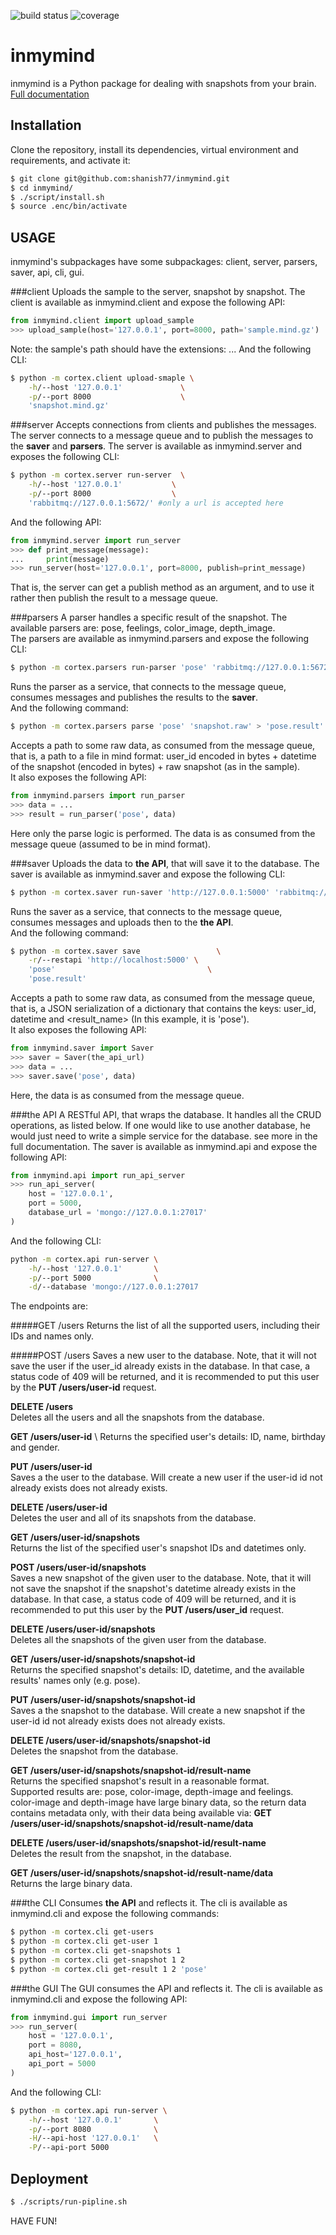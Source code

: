 ![build status](https://travis-ci.org/shshap/inmymind.svg?branch=master)
![coverage](https://codecov.io/gh/shshap/inmymind/branch/master/graph/badge.svg)

# inmymind

inmymind is a Python package for dealing with snapshots 
from your brain. [Full documentation](https://shshap-inmymind.readthedocs.io/en/latest/)

## Installation

Clone the repository, install its dependencies, virtual environment 
and requirements, and activate it:
```bash
$ git clone git@github.com:shanish77/inmymind.git
$ cd inmymind/
$ ./script/install.sh
$ source .enc/bin/activate
```
## USAGE

inmymind's subpackages have some subpackages: client, server, parsers, saver, api, cli, gui.

###client
Uploads the sample to the server, snapshot by snapshot.
The client is available as inmymind.client and expose the following API: 

```python
from inmymind.client import upload_sample
>>> upload_sample(host='127.0.0.1', port=8000, path='sample.mind.gz')
```
Note: the sample's path should have the extensions: .<sample format>.<file format>.
And the following CLI:

```bash
$ python -m cortex.client upload-smaple \
    -h/--host '127.0.0.1'             \
    -p/--port 8000                    \
    'snapshot.mind.gz'
```

###server
Accepts connections from clients and publishes the messages.  
The server connects to a message queue and to publish the messages to the **saver**
and **parsers**. 
The server is available as inmymind.server and exposes the following CLI:

```bash
$ python -m cortex.server run-server  \
    -h/--host '127.0.0.1'           \
    -p/--port 8000                  \
    'rabbitmq://127.0.0.1:5672/' #only a url is accepted here
```

And the following API:

```python
from inmymind.server import run_server
>>> def print_message(message):
...     print(message)
>>> run_server(host='127.0.0.1', port=8000, publish=print_message)
```
That is, the server can get a publish method as an argument, and to use it rather
then publish the result to a message queue. 

###parsers
A parser handles a specific result of the snapshot. The available parsers are:
pose, feelings, color_image, depth_image. \
The parsers are available as inmymind.parsers and expose the following CLI:

```bash
$ python -m cortex.parsers run-parser 'pose' 'rabbitmq://127.0.0.1:5672/'
```
Runs the parser as a service, that connects to the message queue, consumes messages 
and publishes the results to the **saver**. \
And the following command:

```bash
$ python -m cortex.parsers parse 'pose' 'snapshot.raw' > 'pose.result'
```
Accepts a path to some raw data, as consumed from the message queue, that is,
a path to a file in mind format: user_id encoded in bytes + datetime of the snapshot 
(encoded in bytes) + raw snapshot (as in the sample). \
It also exposes the following API: 

```python
from inmymind.parsers import run_parser
>>> data = ...
>>> result = run_parser('pose', data)
```
Here only the parse logic is performed. The data is as consumed from the message queue
(assumed to be in mind format).


###saver
Uploads the data to **the API**, that will save it to the database.
The saver is available as inmymind.saver and expose the following CLI:

```bash
$ python -m cortex.saver run-saver 'http://127.0.0.1:5000' 'rabbitmq://127.0.0.1:5672/'
```
Runs the saver as a service, that connects to the message queue, consumes messages
and uploads then to the **the API**. \
And the following command:

```bash
$ python -m cortex.saver save                 \
    -r/--restapi 'http://localhost:5000' \
    'pose'                                  \
    'pose.result'
```
Accepts a path to some raw data, as consumed from the message queue, that is,
a JSON serialization of a dictionary that contains the keys: user_id, datetime and 
<result_name> (In this example, it is 'pose'). \
It also exposes the following API: 

```python
from inmymind.saver import Saver
>>> saver = Saver(the_api_url)
>>> data = ...
>>> saver.save('pose', data)
```
Here, the data is as consumed from the message queue.

###the API
A RESTful API, that wraps the database. It handles all the CRUD operations, as listed below.
If one would like to use another database, he would just need to write a simple
service for the database. see more in the full documentation.
The saver is available as inmymind.api and expose the following API:
```python
from inmymind.api import run_api_server
>>> run_api_server(
    host = '127.0.0.1',
    port = 5000,
    database_url = 'mongo://127.0.0.1:27017'
)
```
And the following CLI:

```bash
python -m cortex.api run-server \
    -h/--host '127.0.0.1'       \
    -p/--port 5000              \
    -d/--database 'mongo://127.0.0.1:27017
```

The endpoints are:

#####GET /users
Returns the list of all the supported users, including their IDs and names only.

#####POST /users
Saves a new user to the database. Note, that it will not save the user if the user_id already 
exists in the database. In that case, a status code of 409 will be returned, and it is recommended
to put this user by the **PUT /users/user-id** request.

**DELETE /users** \
Deletes all the users and all the snapshots from the database.


**GET /users/user-id** \ 
Returns the specified user's details: ID, name, birthday and gender.

**PUT /users/user-id** \
Saves a the user to the database. Will create a new user if the user-id id not
already exists does not already exists.

**DELETE /users/user-id** \
Deletes the user and all of its snapshots from the database.


**GET /users/user-id/snapshots** \
Returns the list of the specified user's snapshot IDs and datetimes only.

**POST /users/user-id/snapshots** \
Saves a new snapshot of the given user to the database. Note, that it will not save
the snapshot if the snapshot's datetime already exists in the database. 
In that case, a status code of 409 will be returned, and it is recommended
to put this user by the **PUT /users/user_id** request.

**DELETE /users/user-id/snapshots** \
Deletes all the snapshots of the given user from the database.


**GET /users/user-id/snapshots/snapshot-id** \
Returns the specified snapshot's details: ID, datetime, and the available results' names only (e.g. pose).

**PUT /users/user-id/snapshots/snapshot-id** \
Saves a the snapshot to the database. Will create a new snapshot if the user-id id not
already exists does not already exists.

**DELETE /users/user-id/snapshots/snapshot-id** \
Deletes the snapshot from the database.


**GET /users/user-id/snapshots/snapshot-id/result-name** \
Returns the specified snapshot's result in a reasonable format.  
Supported results are: pose, color-image, depth-image and feelings.  
color-image and depth-image have large binary data, so the return data contains metadata only, with their data
being available via: **GET /users/user-id/snapshots/snapshot-id/result-name/data**

**DELETE /users/user-id/snapshots/snapshot-id/result-name** \
Deletes the result from the snapshot, in the database.


**GET /users/user-id/snapshots/snapshot-id/result-name/data** \
Returns the large binary data.


###the CLI
Consumes **the API** and reflects it. 
The cli is available as inmymind.cli and expose the following commands:

```bash
$ python -m cortex.cli get-users 
$ python -m cortex.cli get-user 1
$ python -m cortex.cli get-snapshots 1
$ python -m cortex.cli get-snapshot 1 2 
$ python -m cortex.cli get-result 1 2 'pose'
```

###the GUI
The GUI consumes the API and reflects it.
The cli is available as inmymind.cli and expose the following API:

```python
from inmymind.gui import run_server
>>> run_server(
    host = '127.0.0.1',
    port = 8080,
    api_host='127.0.0.1',    
    api_port = 5000
)
```
And the following CLI:

```bash
$ python -m cortex.api run-server \
    -h/--host '127.0.0.1'       \
    -p/--port 8080              \
    -H/--api-host '127.0.0.1'   \
    -P/--api-port 5000
```

## Deployment

```bash
$ ./scripts/run-pipline.sh
```

HAVE FUN!


